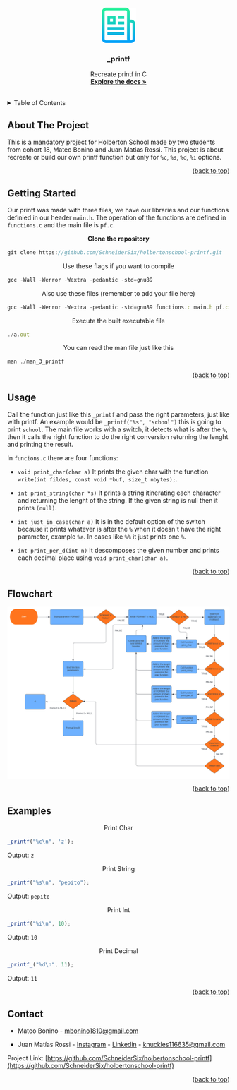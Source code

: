 <div id="top"></div>

<!-- PROJECT LOGO -->
<br />
<div align="center">
  <a href="https://github.com/SchneiderSix/holbertonschool-printf">
    <img src="images/logo.png" alt="Logo" width="80" height="80">
  </a>

<h3 align="center">_printf</h3>

  <p align="center">
    Recreate printf in C
    <br />
    <a href="https://github.com/SchneiderSix/holbertonschool-printf"><strong>Explore the docs »</strong></a>
    <br />
    <br />
  </p>
</div>



<!-- TABLE OF CONTENTS -->
<details>
  <summary>Table of Contents</summary>
  <ol>
    <li>
      <a href="#about-the-project">About The Project</a>
    </li>
    <li>
      <a href="#getting-started">Getting Started</a>
    </li>
    <li><a href="#usage">Usage</a></li>
    <li><a href="#examples">Examples</a></li>
    <li><a href="#flowchart">Flowchart</a></li>
    <li><a href="#contact">Contact</a></li>
  </ol>
</details>



<!-- ABOUT THE PROJECT -->
## About The Project

This is a mandatory project for Holberton School made by two students from cohort 18, Mateo Bonino and Juan Matias Rossi. This project is about recreate or build our own printf function but only for `%c`, `%s`, `%d`, `%i` options.

<p align="right">(<a href="#top">back to top</a>)</p>



<!-- GETTING STARTED -->
## Getting Started

Our printf was made with three files, we have our libraries and our functions definied in our header `main.h`. The operation of the functions are defined in `functions.c` and the main file is `pf.c`.
<p align="middle"><b>Clone the repository</b>

``` javascript
git clone https://github.com/SchneiderSix/holbertonschool-printf.git
```
<p align="middle">Use these flags if you want to compile

``` javascript
gcc -Wall -Werror -Wextra -pedantic -std=gnu89
```
<p align="middle">Also use these files (remember to add your file here)

``` javascript
gcc -Wall -Werror -Wextra -pedantic -std=gnu89 functions.c main.h pf.c
```

<p align="middle">Execute the built executable file

``` javascript
./a.out
```

<p align="middle">You can read the man file just like this

``` javascript
man ./man_3_printf
```
<p align="right">(<a href="#top">back to top</a>)</p>

<!-- USAGE EXAMPLES -->
## Usage

Call the function just like this `_printf` and pass the right parameters, just like with printf. An example would be `_printf("%s", "school")` this is going to print `school`. The main file works with a switch, it detects what is after the `%`, then it calls the right function to do the right conversion returning the lenght and printing the result.

In `funcions.c` there are four functions:

* `void print_char(char a)`
  It prints the given char with the function `write(int fildes, const void *buf, size_t nbytes);`.

* `int print_string(char *s)`
  It prints a string itinerating each character and returning the lenght of the string. If the given string is null then it prints `(null)`.

* `int just_in_case(char a)`
  It is in the default option of the switch because it prints whatever is after the `%` when it doesn't have the right parameter, example `%a`. In cases like `%%` it just prints one `%`. 

* `int print_per_d(int n)`
  It descomposes the given number and prints each decimal place using `void print_char(char a)`. 

<p align="right">(<a href="#top">back to top</a>)</p>

<!-- FLOWCHART -->
## Flowchart

<img src="images/Flowchart.jpg" alt="flowchart" width="auto" height="auto" align="middle">

<p align="right">(<a href="#top">back to top</a>)</p>

<!-- EXAMPLES -->
## Examples
<p align="middle">Print Char

``` javascript
_printf("%c\n", 'z');
```
Output: `z`

<p align="middle">Print String

``` javascript
_printf("%s\n", "pepito");
```

Output: `pepito`

<p align="middle">Print Int

``` javascript
_printf("%i\n", 10);
```

Output: `10`

<p align="middle">Print Decimal

``` javascript
_printf_("%d\n", 11);
```

Output: `11`

<p align="right">(<a href="#top">back to top</a>)</p>

<!-- CONTACT -->
## Contact

* Mateo Bonino - mbonino1810@gmail.com

* Juan Matías Rossi - [Instagram](https://www.instagram.com/jumaro35/) - [Linkedin](https://www.linkedin.com/in/jmrossi6/) - knuckles116635@gmail.com

Project Link: [https://github.com/SchneiderSix/holbertonschool-printf](https://github.com/SchneiderSix/holbertonschool-printf)

<p align="right">(<a href="#top">back to top</a>)</p>
